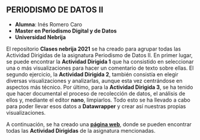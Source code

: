 ## PERIODISMO DE DATOS II
+ **Alumna**: Inés Romero Caro
+ **Master en Periodismo Digital y de Datos**
+ **Universidad Nebrija**

El repositorio **Clases nebrija 2021** se ha creado para agrupar todas las Actividad Dirigidas de la asignatura Periodismo de Datos II. En primer lugar, se puede encontrar la **Actividad Dirigida 1** que ha consistido en seleccionar una o más visualizaciones para hacer un comentario de texto sobre ellas. El segundo ejercicio, la **Actividad Dirigida 2**, también consistía en elegir diversas visualizaciones y analizarlas, aunque esta vez centrándose en aspectos más técnico. Por último, para la **Actividad Dirigida 3**, se ha tenido que hacer documental el proceso de recolección de datos, el análisis de ellos y, mediante el editor **nano**, limpiarlos. Todo esto se ha llevado a cabo para poder llevar esos datos a **Datawrapper** y crear así nuestras propias visualizaciones.

A continuación, se ha creado una **[página web](https://inesromerocaro.github.io/clases-nebrija-2021/)**, donde se pueden encontrar todas las **Actividad Dirigidas** de la asignatura mencionadas.
